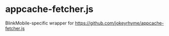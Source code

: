 # appcache-fetcher.js
BlinkMobile-specific wrapper for https://github.com/jokeyrhyme/appcache-fetcher.js

